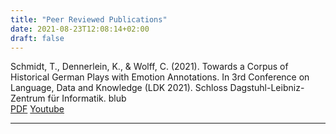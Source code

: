 ```yaml
---
title: "Peer Reviewed Publications"
date: 2021-08-23T12:08:14+02:00
draft: false
---
```


Schmidt, T., Dennerlein, K., & Wolff, C. (2021). Towards a Corpus of Historical German Plays with Emotion Annotations. In 3rd Conference on Language, Data and Knowledge (LDK 2021). Schloss Dagstuhl-Leibniz-Zentrum für Informatik. blub \
[PDF](https://drops.dagstuhl.de/opus/volltexte/2021/14545/pdf/OASIcs-LDK-2021-9.pdf)
[Youtube](https://youtu.be/A5fVGfgd86E)
<!-- [BibTex]() -->
<!-- {{< youtube A5fVGfgd86E >}} -->

---

